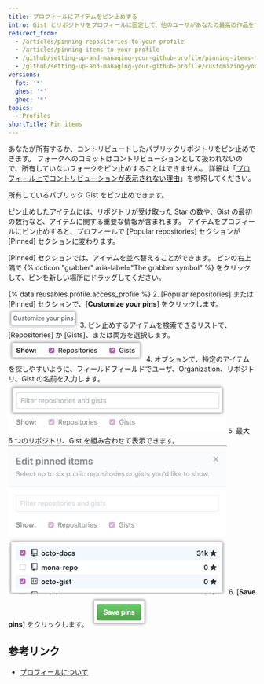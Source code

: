 ```yaml
---
title: プロフィールにアイテムをピン止めする
intro: Gist とリポジトリをプロフィールに固定して、他のユーザがあなたの最高の作品をすばやく確認できるようにすることができます。
redirect_from:
  - /articles/pinning-repositories-to-your-profile
  - /articles/pinning-items-to-your-profile
  - /github/setting-up-and-managing-your-github-profile/pinning-items-to-your-profile
  - /github/setting-up-and-managing-your-github-profile/customizing-your-profile/pinning-items-to-your-profile
versions:
  fpt: '*'
  ghes: '*'
  ghec: '*'
topics:
  - Profiles
shortTitle: Pin items
---
```


あなたが所有するか、コントリビュートしたパブリックリポジトリをピン止めできます。 フォークへのコミットはコントリビューションとして扱われないので、所有していないフォークをピン止めすることはできません。 詳細は「[プロフィール上でコントリビューションが表示されない理由](/articles/why-are-my-contributions-not-showing-up-on-my-profile)」を参照してください。

所有しているパブリック Gist をピン止めできます。

ピン止めしたアイテムには、リポジトリが受け取った Star の数や、Gist の最初の数行など、アイテムに関する重要な情報が含まれます。 アイテムをプロフィールにピン止めすると、プロフィールで [Popular repositories] セクションが [Pinned] セクションに変わります。

[Pinned] セクションでは、アイテムを並べ替えることができます。 ピンの右上隅で {% octicon "grabber" aria-label="The grabber symbol" %} をクリックして、ピンを新しい場所にドラッグしてください。

{% data reusables.profile.access_profile %}
2. [Popular repositories] または [Pinned] セクションで、[**Customize your pins**] をクリックします。 ![[Customize your pins] ボタン](/assets/images/help/profile/customize-pinned-repositories.png)
3. ピン止めするアイテムを検索できるリストで、[Repositories] か [Gists]、または両方を選択します。![表示するアイテムの種類を選択するチェックボックス](/assets/images/help/profile/pinned-repo-picker.png)
4. オプションで、特定のアイテムを探しやすいように、フィールドフィールドでユーザ、Organization、リポジトリ、Gist の名前を入力します。![アイテムをフィルタリング](/assets/images/help/profile/pinned-repo-search.png)
5. 最大 6 つのリポジトリ、Gist を組み合わせて表示できます。 ![アイテムを選択](/assets/images/help/profile/select-items-to-pin.png)
6. [**Save pins**] をクリックします。 ![[Save pins] ボタン](/assets/images/help/profile/save-pinned-repositories.png)

## 参考リンク

- [プロフィールについて](/articles/about-your-profile)
